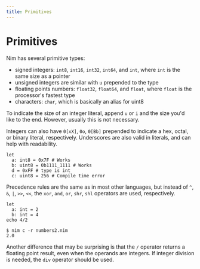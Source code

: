```yaml
---
title: Primitives
---
```

# Primitives

Nim has several primitive types:

* signed integers: `int8`, `int16`, `int32`, `int64`, and `int`, where `int` is the same size as a pointer
* unsigned integers are similar with `u` prepended to the type
* floating points numbers: `float32`, `float64`, and `float`, where `float` is the processor's fastest type
* characters: `char`, which is basically an alias for uint8

To indicate the size of an integer literal, append `u` or `i` and the size you'd like to the end. However, usually this is not necessary.

Integers can also have `0[xX]`, `0o`, `0[Bb]` prepended to indicate a hex, octal, or binary literal, respectively. Underscores are also valid in literals, and can help with readability.

``` nimrod
let
  a: int8 = 0x7F # Works
  b: uint8 = 0b1111_1111 # Works
  d = 0xFF # type is int
  c: uint8 = 256 # Compile time error
```

Precedence rules are the same as in most other languages, but instead of `^`, `&`, `|`, `>>`, `<<`, the `xor`, `and`, `or`, `shr`, `shl` operators are used, respectively.

``` nimrod
let
  a: int = 2
  b: int = 4
echo 4/2
```
``` console
$ nim c -r numbers2.nim
2.0
```
Another difference that may be surprising is that the `/` operator returns a floating point result, even when the operands are integers.  If integer division is needed, the `div` operator should be used.
